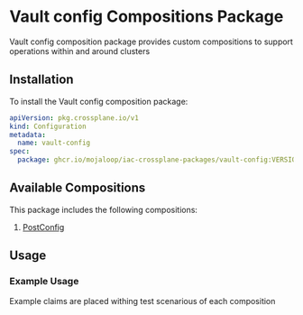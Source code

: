 # Vault config Compositions Package

Vault config composition package provides custom compositions to support operations within and around clusters

## Installation

To install the Vault config composition package:

```yaml
apiVersion: pkg.crossplane.io/v1
kind: Configuration
metadata:
  name: vault-config
spec:
  package: ghcr.io/mojaloop/iac-crossplane-packages/vault-config:VERSION
```

## Available Compositions

This package includes the following compositions:

1. [PostConfig](compositions/post-config/README.md)

## Usage


### Example Usage

Example claims are placed withing test scenarious of each composition
